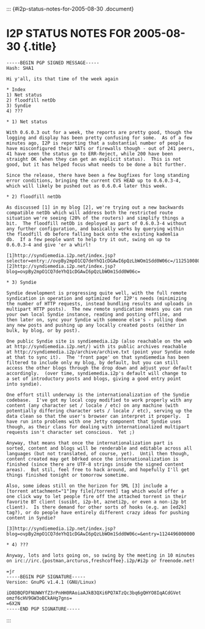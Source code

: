 ::: {#i2p-status-notes-for-2005-08-30 .document}
# I2P STATUS NOTES FOR 2005-08-30 {.title}

    -----BEGIN PGP SIGNED MESSAGE-----
    Hash: SHA1

    Hi y'all, its that time of the week again

    * Index
    1) Net status
    2) floodfill netDb
    3) Syndie
    4) ???

    * 1) Net status

    With 0.6.0.3 out for a week, the reports are pretty good, though the
    logging and display has been pretty confusing for some.  As of a few
    minutes ago, I2P is reporting that a substantial number of people
    have misconfigured their NATs or firewalls though - out of 241 peers,
    41 have seen the status go to ERR-Reject, while 200 have been
    straight OK (when they can get an explicit status).  This is not
    good, but it has helped focus what needs to be done a bit further.

    Since the release, there have been a few bugfixes for long standing
    error conditions, bringing the current CVS HEAD up to 0.6.0.3-4,
    which will likely be pushed out as 0.6.0.4 later this week.

    * 2) floodfill netDb

    As discussed [1] in my blog [2], we're trying out a new backwards
    compatible netDb which will address both the restricted route
    situation we're seeing (20% of the routers) and simplify things a
    bit.  The floodfill netDb is deployed as part of 0.6.0.3-4 without
    any further configuration, and basically works by querying within
    the floodfill db before falling back onto the existing kademlia
    db.  If a few people want to help try it out, swing on up to
    0.6.0.3-4 and give 'er a whirl!

    [1]http://syndiemedia.i2p.net/index.jsp?selector=entry://ovpBy2mpO1CQ7deYhQ1cDGAwI6pQzLbWOm1Sdd0W06c=/1125100800001
    [2]http://syndiemedia.i2p.net/index.jsp?blog=ovpBy2mpO1CQ7deYhQ1cDGAwI6pQzLbWOm1Sdd0W06c=

    * 3) Syndie

    Syndie development is progressing quite well, with the full remote
    syndication in operation and optimized for I2P's needs (minimizing
    the number of HTTP requests, instead bundling results and uploads in
    multipart HTTP posts).  The new remote syndication means you can run
    your own local Syndie instance, reading and posting offline, and
    then later on, sync your Syndie with someone else's - pulling down
    any new posts and pushing up any locally created posts (either in
    bulk, by blog, or by post).

    One public Syndie site is syndiemedia.i2p (also reachable on the web
    at http://syndiemedia.i2p.net/) with its public archives reachable
    at http://syndiemedia.i2p/archive/archive.txt (point your Syndie node
    at that to sync it).  The 'front page' on that syndiemedia has been
    filtered to include only my blog, by default, but you can still
    access the other blogs through the drop down and adjust your default
    accordingly.  (over time, syndiemedia.i2p's default will change to
    a set of introductory posts and blogs, giving a good entry point
    into syndie).

    One effort still underway is the internationalization of the Syndie
    codebase.  I've got my local copy modified to work properly with any
    content (any character set / locale / etc) on any machine (with
    potentially differing character sets / locale / etc), serving up the
    data clean so that the user's browser can interpret it properly.  I
    have run into problems with one Jetty component that Syndie uses
    though, as their class for dealing with internationalized multipart
    requests isn't character set conscious.  Yet ;)

    Anyway, that means that once the internationalization part is
    sorted, content and blogs will be renderable and editable across all
    languages (but not translated, of course, yet).  Until then though,
    content created may get b0rked once the internationalization is
    finished (since there are UTF-8 strings inside the signed content
    areas).  But stil, feel free to hack around, and hopefully I'll get
    things finished tonight or tomorrow sometime.

    Also, some ideas still on the horizon for SML [3] include a
    [torrent attachment="1"]my file[/torrent] tag which would offer a
    one click way to let people fire off the attached torrent in their
    favorite BT client (susibt, i2p-bt, azneti2p, or even a non-i2p bt
    client).  Is there demand for other sorts of hooks (e.g. an [ed2k]
    tag?), or do people have entirely different crazy ideas for pushing
    content in Syndie?

    [3]http://syndiemedia.i2p.net/index.jsp?blog=ovpBy2mpO1CQ7deYhQ1cDGAwI6pQzLbWOm1Sdd0W06c=&entry=1124496000000

    * 4) ???

    Anyway, lots and lots going on, so swing by the meeting in 10 minutes
    on irc://irc.{postman,arcturus,freshcoffee}.i2p/#i2p or freenode.net!

    =jr
    -----BEGIN PGP SIGNATURE-----
    Version: GnuPG v1.4.1 (GNU/Linux)

    iD8DBQFDFNUWWYfZ3rPnHH0RAoiaAJkB3QXi6PQ7ATzQc3bq6gQHYO8IqACdGVet
    omzf6cHV9GW3oBCkAHg7gns=
    =6X2N
    -----END PGP SIGNATURE-----
:::
